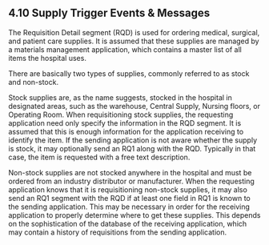 ## 4.10 Supply Trigger Events & Messages

The Requisition Detail segment (RQD) is used for ordering medical, surgical, and patient care supplies. It is assumed that these supplies are managed by a materials management application, which contains a master list of all items the hospital uses.

There are basically two types of supplies, commonly referred to as stock and non-stock.

Stock supplies are, as the name suggests, stocked in the hospital in designated areas, such as the warehouse, Central Supply, Nursing floors, or Operating Room. When requisitioning stock supplies, the requesting application need only specify the information in the RQD segment. It is assumed that this is enough information for the application receiving to identify the item. If the sending application is not aware whether the supply is stock, it may optionally send an RQ1 along with the RQD. Typically in that case, the item is requested with a free text description.

Non-stock supplies are not stocked anywhere in the hospital and must be ordered from an industry distributor or manufacturer. When the requesting application knows that it is requisitioning non-stock supplies, it may also send an RQ1 segment with the RQD if at least one field in RQ1 is known to the sending application. This may be necessary in order for the receiving application to properly determine where to get these supplies. This depends on the sophistication of the database of the receiving application, which may contain a history of requisitions from the sending application.
